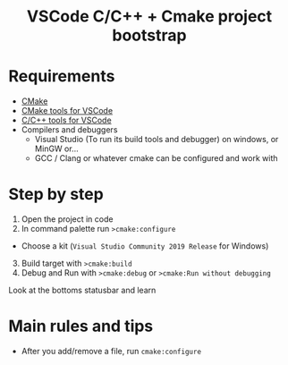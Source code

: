 <h1 align="center">
    VSCode C/C++ + Cmake project bootstrap
</h1>

# Requirements
- [CMake](https://cmake.org/download/)
- [CMake tools for VSCode](https://marketplace.visualstudio.com/items?itemName=ms-vscode.cmake-tools)
- [C/C++ tools for VSCode](https://marketplace.visualstudio.com/items?itemName=ms-vscode.cpptools)
- Compilers and debuggers
  - Visual Studio (To run its build tools and debugger) on windows, or MinGW or...
  - GCC / Clang or whatever cmake can be configured and work with

# Step by step

1. Open the project in code
2. In command palette run `>cmake:configure`
  - Choose a kit (`Visual Studio Community 2019 Release` for Windows)
3. Build target with `>cmake:build`
4. Debug and Run with `>cmake:debug` or `>cmake:Run without debugging`

Look at the bottoms statusbar and learn

# Main rules and tips

- After you add/remove a file, run `cmake:configure`
